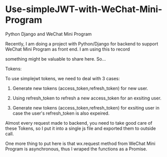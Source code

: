 # Use-simpleJWT-with-WeChat-Mini-Program
Python Django and WeChat Mini Program

Recently, I am doing a project with Python/Django for backend to support WeChat Mini Program as front end. I am using this to record

something might be valuable to share here. So...



Tokens:



To use simplejwt tokens, we need to deal with 3 cases:

1. Generate new tokens (access_token,refresh_token) for new user.

2. Using refresh_token to refresh a new access_token for an exsiting user.

3. Generate new tokens (access_token,refresh_token) for exsiting user in case the user's refresh_token is also expeired.

Almost every request made to backend, you need to take good care of these Tokens, so I put it into a single js file and exported them to outside call. 

One more thing to put here is that wx.request method from WeChat Mini Program is asynchronous, thus I wraped the functions as a Promise.
